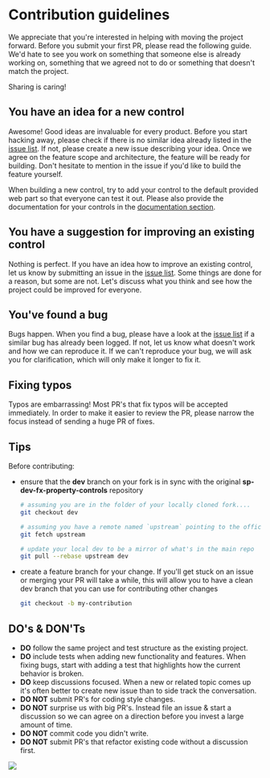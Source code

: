 # Contribution guidelines

We appreciate that you're interested in helping with moving the project forward. Before you submit your first PR, please read the following guide. We'd hate to see you work on something that someone else is already working on, something that we agreed not to do or something that doesn't match the project.

Sharing is caring!

## You have an idea for a new control

Awesome! Good ideas are invaluable for every product. Before you start hacking away, please check if there is no similar idea already listed in the [issue list](https://github.com/pnp/sp-dev-fx-property-controls/issues). If not, please create a new issue describing your idea. Once we agree on the feature scope and architecture, the feature will be ready for building. Don't hesitate to mention in the issue if you'd like to build the feature yourself.

When building a new control, try to add your control to the default provided web part so that everyone can test it out. Please also provide the documentation for your controls in the [documentation section](../documentation).

## You have a suggestion for improving an existing control

Nothing is perfect. If you have an idea how to improve an existing control, let us know by submitting an issue in the [issue list](https://github.com/pnp/sp-dev-fx-property-controls/issues). Some things are done for a reason, but some are not. Let's discuss what you think and see how the project could be improved for everyone.

## You've found a bug

Bugs happen. When you find a bug, please have a look at the [issue list](https://github.com/pnp/sp-dev-fx-property-controls/issues) if a similar bug has already been logged. If not, let us know what doesn't work and how we can reproduce it. If we can't reproduce your bug, we will ask you for clarification, which will only make it longer to fix it.

## Fixing typos

Typos are embarrassing! Most PR's that fix typos will be accepted immediately. In order to make it easier to review the PR, please narrow the focus instead of sending a huge PR of fixes.

## Tips

Before contributing:

- ensure that the **dev** branch on your fork is in sync with the original **sp-dev-fx-property-controls** repository
    ```sh
    # assuming you are in the folder of your locally cloned fork....
    git checkout dev

    # assuming you have a remote named `upstream` pointing to the official **sp-dev-fx-property-controls** repo
    git fetch upstream

    # update your local dev to be a mirror of what's in the main repo
    git pull --rebase upstream dev
    ```

- create a feature branch for your change. If you'll get stuck on an issue or merging your PR will take a while, this will allow you to have a clean dev branch that you can use for contributing other changes
    ```sh
    git checkout -b my-contribution
    ```

## DO's & DON'Ts

- **DO** follow the same project and test structure as the existing project.
- **DO** include tests when adding new functionality and features. When fixing bugs, start with adding a test that highlights how the current behavior is broken.
- **DO** keep discussions focused. When a new or related topic comes up it's often better to create new issue than to side track the conversation.
- **DO NOT** submit PR's for coding style changes.
- **DO NOT** surprise us with big PR's. Instead file an issue & start a discussion so we can agree on a direction before you invest a large amount of time.
- **DO NOT** commit code you didn't write.
- **DO NOT** submit PR's that refactor existing code without a discussion first.

![](https://telemetry.sharepointpnp.com/sp-dev-fx-property-controls/wiki/contributing)
